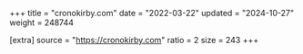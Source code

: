 +++
title = "cronokirby.com"
date = "2022-03-22"
updated = "2024-10-27"
weight = 248744

[extra]
source = "https://cronokirby.com"
ratio = 2
size = 243
+++
